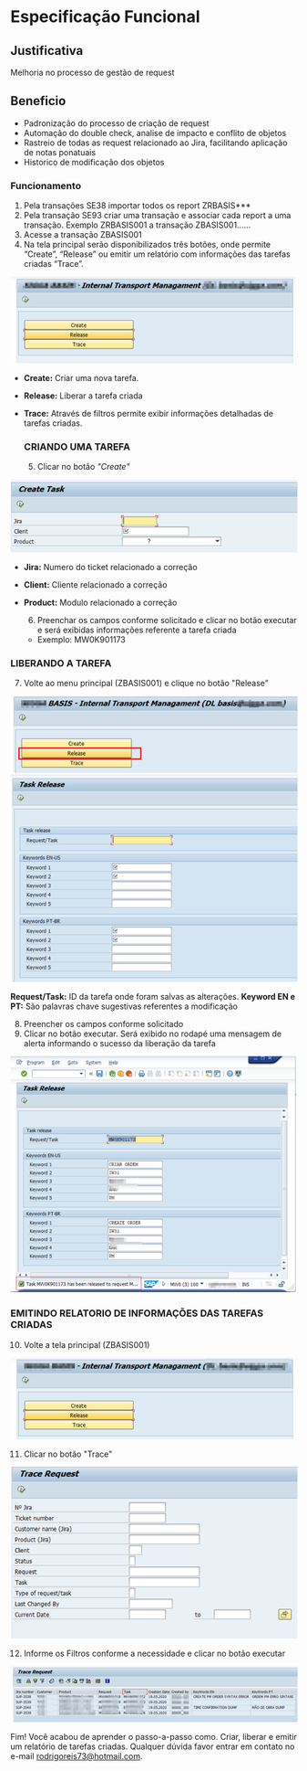 # Especificação Funcional

## Justificativa 

Melhoria no processo de gestão de request 

## Beneficio 

- Padronização do processo de criação de request
- Automação do double check, analise de impacto e conflito de objetos
- Rastreio de todas as request relacionado ao Jira, facilitando aplicação de notas ponatuais
- Historico de modificação dos objetos 

### Funcionamento 

1. Pela transações SE38 importar todos os report ZRBASIS***
2. Pela transação SE93 criar uma transação e associar cada report a uma transação. Exemplo ZRBASIS001 a transação ZBASIS001...... 
3.  Acesse a transação ZBASIS001 
4. Na tela principal serão disponibilizados três botões, onde permite “Create”, “Release” ou emitir um relatório com informações das tarefas criadas “Trace”. 

![ZBASIS001](./imagens/ZBASIS001.png "Interna Transporte Managament")

- **Create:**   Criar uma nova tarefa.
- **Release:** Liberar a tarefa criada
- **Trace:** Através de filtros permite exibir informações detalhadas de tarefas criadas.
  
  ### CRIANDO UMA TAREFA

  5. Clicar no botão *"Create"*

 ![ZBASIS002](./imagens/Create2.png)

- **Jira:**   Numero do ticket relacionado a correção
- **Client:** Cliente relacionado a correção
- **Product:** Modulo relacionado a correção 

  6. Preenchar os campos conforme solicitado e clicar no botão executar e será exibidas informações referente a tarefa criada
   - Exemplo: MW0K901173

### LIBERANDO A TAREFA

7. Volte ao menu principal (ZBASIS001) e clique no botão "Release"

![ZBASIS003](./imagens/OpcaoRelease1.png)
![ZBASIS003](./imagens/OpcaoRelease2.png)

**Request/Task:** ID da tarefa onde foram salvas as alterações.
**Keyword EN e PT:** São palavras chave sugestivas referentes a modificação


8. Preencher os campos conforme solicitado 
9. Clicar no botão executar. Será exibido no rodapé uma mensagem de alerta informando o sucesso da liberação da tarefa

![ZBASIS003](./imagens/OpcaoRelease4.png)


### EMITINDO RELATORIO DE INFORMAÇÕES DAS TAREFAS CRIADAS

10. Volte a tela principal (ZBASIS001)

![Imagem](./imagens/MenuOpction.png)

11. Clicar no botão "Trace"

![Imagem](./imagens/OpactionTrance.png)

12. Informe os Filtros conforme a necessidade e clicar no botão executar 

![Imagem](./imagens/ResultTrace.png)


Fim! Você acabou de aprender o passo-a-passo como. Criar, liberar e emitir  um relatório de tarefas criadas. Qualquer dúvida favor entrar em contato no e-mail rodrigoreis73@hotmail.com.















 
